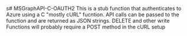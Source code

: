 s# MSGraphAPI-C-OAUTH2
This is a stub function that authenticates to Azure using a C "mostly cURL" fucntion. API calls can be passed to the function and are returned as JSON strings. DELETE and other write Functions will probably require a POST method in the cURL setup

